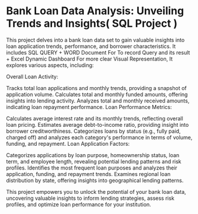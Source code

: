 # Bank Loan Data Analysis: Unveiling Trends and Insights( SQL Project )

This project delves into a bank loan data set to gain valuable insights into loan application trends, performance, and borrower characteristics.
It includes SQL QUERY + WORD Document For To record Query and its result + Excel Dynamic Dashboard For more clear Visual Representation,
It explores various aspects, including:

Overall Loan Activity:

Tracks total loan applications and monthly trends, providing a snapshot of application volume.
Calculates total and monthly funded amounts, offering insights into lending activity.
Analyzes total and monthly received amounts, indicating loan repayment performance.
Loan Performance Metrics:

Calculates average interest rate and its monthly trends, reflecting overall loan pricing.
Estimates average debt-to-income ratio, providing insight into borrower creditworthiness.
Categorizes loans by status (e.g., fully paid, charged off) and analyzes each category's performance in terms of volume, funding, and repayment.
Loan Application Factors:

Categorizes applications by loan purpose, homeownership status, loan term, and employee length, revealing potential lending patterns and risk profiles.
Identifies the most frequent loan purposes and analyzes their application, funding, and repayment trends.
Examines regional loan distribution by state, offering insights into geographical lending patterns.

This project empowers you to unlock the potential of your bank loan data, uncovering valuable insights to inform lending strategies, assess risk profiles, and optimize loan performance for your institution.

